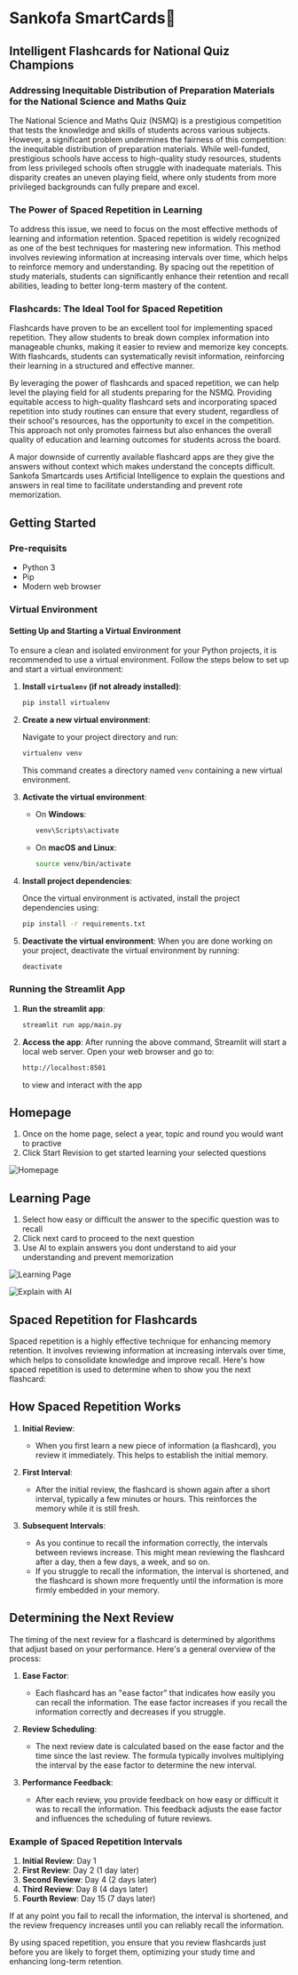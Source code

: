 # Sankofa SmartCards🧠

## Intelligent Flashcards for National Quiz Champions

### Addressing Inequitable Distribution of Preparation Materials for the National Science and Maths Quiz

The National Science and Maths Quiz (NSMQ) is a prestigious competition that tests the knowledge and skills of students across various subjects. However, a significant problem undermines the fairness of this competition: the inequitable distribution of preparation materials. While well-funded, prestigious schools have access to high-quality study resources, students from less privileged schools often struggle with inadequate materials. This disparity creates an uneven playing field, where only students from more privileged backgrounds can fully prepare and excel.

### The Power of Spaced Repetition in Learning

To address this issue, we need to focus on the most effective methods of learning and information retention. Spaced repetition is widely recognized as one of the best techniques for mastering new information. This method involves reviewing information at increasing intervals over time, which helps to reinforce memory and understanding. By spacing out the repetition of study materials, students can significantly enhance their retention and recall abilities, leading to better long-term mastery of the content.

### Flashcards: The Ideal Tool for Spaced Repetition

Flashcards have proven to be an excellent tool for implementing spaced repetition. They allow students to break down complex information into manageable chunks, making it easier to review and memorize key concepts. With flashcards, students can systematically revisit information, reinforcing their learning in a structured and effective manner.

By leveraging the power of flashcards and spaced repetition, we can help level the playing field for all students preparing for the NSMQ. Providing equitable access to high-quality flashcard sets and incorporating spaced repetition into study routines can ensure that every student, regardless of their school's resources, has the opportunity to excel in the competition. This approach not only promotes fairness but also enhances the overall quality of education and learning outcomes for students across the board.

A major downside of currently available flashcard apps are they give the answers without context which makes understand the concepts difficult. Sankofa Smartcards uses Artificial Intelligence to explain the questions and answers in real time to facilitate understanding and prevent rote memorization.

## Getting Started

### Pre-requisits

- Python 3
- Pip
- Modern web browser

### Virtual Environment

#### Setting Up and Starting a Virtual Environment

To ensure a clean and isolated environment for your Python projects, it is recommended to use a virtual environment. Follow the steps below to set up and start a virtual environment:

1. **Install `virtualenv` (if not already installed)**:

    ```bash
    pip install virtualenv
    ```

2. **Create a new virtual environment**:

    Navigate to your project directory and run:

    ```bash
    virtualenv venv
    ```

    This command creates a directory named `venv` containing a new virtual environment.

3. **Activate the virtual environment**:
    - On **Windows**:

      ```bash
      venv\Scripts\activate
      ```

    - On **macOS and Linux**:

      ```bash
      source venv/bin/activate
      ```

4. **Install project dependencies**:

    Once the virtual environment is activated, install the project dependencies using:

    ```bash
    pip install -r requirements.txt
    ```

5. **Deactivate the virtual environment**:
    When you are done working on your project, deactivate the virtual environment by running:

    ```bash
    deactivate
    ```

### Running the Streamlit App

1. **Run the streamlit app**:

    ```bash
    streamlit run app/main.py
    ```

2. **Access the app**:
    After running the above command, Streamlit will start a local web server. Open your web browser and go to:

    ```bash
    http://localhost:8501
    ```

    to view and interact with the app

## Homepage

1. Once on the home page, select a year, topic and round you would want to practive
2. Click Start Revision to get started learning your selected questions

![Homepage](assets/start_page.png)

## Learning Page

1. Select how easy or difficult the answer to the specific question was to recall
2. Click next card to proceed to the next question
3. Use AI to explain answers you dont understand to aid your understanding and prevent memorization

![Learning Page](assets/learning_page.png)

![Explain with AI](assets/explain_ai.png)

## Spaced Repetition for Flashcards

Spaced repetition is a highly effective technique for enhancing memory retention. It involves reviewing information at increasing intervals over time, which helps to consolidate knowledge and improve recall. Here's how spaced repetition is used to determine when to show you the next flashcard:

## How Spaced Repetition Works

1. **Initial Review**:
    - When you first learn a new piece of information (a flashcard), you review it immediately. This helps to establish the initial memory.

2. **First Interval**:
    - After the initial review, the flashcard is shown again after a short interval, typically a few minutes or hours. This reinforces the memory while it is still fresh.

3. **Subsequent Intervals**:
    - As you continue to recall the information correctly, the intervals between reviews increase. This might mean reviewing the flashcard after a day, then a few days, a week, and so on.
    - If you struggle to recall the information, the interval is shortened, and the flashcard is shown more frequently until the information is more firmly embedded in your memory.

## Determining the Next Review

The timing of the next review for a flashcard is determined by algorithms that adjust based on your performance. Here's a general overview of the process:

1. **Ease Factor**:
    - Each flashcard has an "ease factor" that indicates how easily you can recall the information. The ease factor increases if you recall the information correctly and decreases if you struggle.

2. **Review Scheduling**:
    - The next review date is calculated based on the ease factor and the time since the last review. The formula typically involves multiplying the interval by the ease factor to determine the new interval.

3. **Performance Feedback**:
    - After each review, you provide feedback on how easy or difficult it was to recall the information. This feedback adjusts the ease factor and influences the scheduling of future reviews.

### Example of Spaced Repetition Intervals

1. **Initial Review**: Day 1
2. **First Review**: Day 2 (1 day later)
3. **Second Review**: Day 4 (2 days later)
4. **Third Review**: Day 8 (4 days later)
5. **Fourth Review**: Day 15 (7 days later)

If at any point you fail to recall the information, the interval is shortened, and the review frequency increases until you can reliably recall the information.

By using spaced repetition, you ensure that you review flashcards just before you are likely to forget them, optimizing your study time and enhancing long-term retention.
